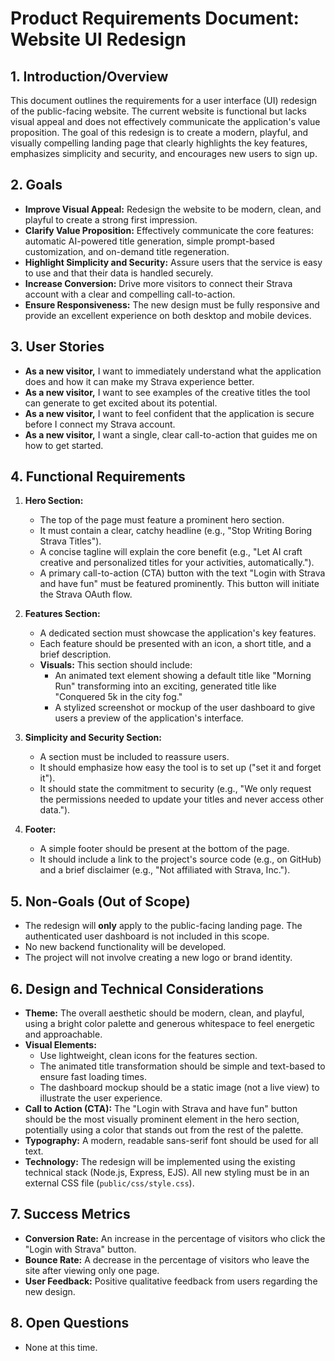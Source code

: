 # Product Requirements Document: Website UI Redesign

## 1. Introduction/Overview

This document outlines the requirements for a user interface (UI) redesign of the public-facing website. The current website is functional but lacks visual appeal and does not effectively communicate the application's value proposition. The goal of this redesign is to create a modern, playful, and visually compelling landing page that clearly highlights the key features, emphasizes simplicity and security, and encourages new users to sign up.

## 2. Goals

*   **Improve Visual Appeal:** Redesign the website to be modern, clean, and playful to create a strong first impression.
*   **Clarify Value Proposition:** Effectively communicate the core features: automatic AI-powered title generation, simple prompt-based customization, and on-demand title regeneration.
*   **Highlight Simplicity and Security:** Assure users that the service is easy to use and that their data is handled securely.
*   **Increase Conversion:** Drive more visitors to connect their Strava account with a clear and compelling call-to-action.
*   **Ensure Responsiveness:** The new design must be fully responsive and provide an excellent experience on both desktop and mobile devices.

## 3. User Stories

*   **As a new visitor,** I want to immediately understand what the application does and how it can make my Strava experience better.
*   **As a new visitor,** I want to see examples of the creative titles the tool can generate to get excited about its potential.
*   **As a new visitor,** I want to feel confident that the application is secure before I connect my Strava account.
*   **As a new visitor,** I want a single, clear call-to-action that guides me on how to get started.

## 4. Functional Requirements

1.  **Hero Section:**
    *   The top of the page must feature a prominent hero section.
    *   It must contain a clear, catchy headline (e.g., "Stop Writing Boring Strava Titles").
    *   A concise tagline will explain the core benefit (e.g., "Let AI craft creative and personalized titles for your activities, automatically.").
    *   A primary call-to-action (CTA) button with the text "Login with Strava and have fun" must be featured prominently. This button will initiate the Strava OAuth flow.

2.  **Features Section:**
    *   A dedicated section must showcase the application's key features.
    *   Each feature should be presented with an icon, a short title, and a brief description.
    *   **Visuals:** This section should include:
        *   An animated text element showing a default title like "Morning Run" transforming into an exciting, generated title like "Conquered 5k in the city fog."
        *   A stylized screenshot or mockup of the user dashboard to give users a preview of the application's interface.

3.  **Simplicity and Security Section:**
    *   A section must be included to reassure users.
    *   It should emphasize how easy the tool is to set up ("set it and forget it").
    *   It should state the commitment to security (e.g., "We only request the permissions needed to update your titles and never access other data.").

4.  **Footer:**
    *   A simple footer should be present at the bottom of the page.
    *   It should include a link to the project's source code (e.g., on GitHub) and a brief disclaimer (e.g., "Not affiliated with Strava, Inc.").

## 5. Non-Goals (Out of Scope)

*   The redesign will **only** apply to the public-facing landing page. The authenticated user dashboard is not included in this scope.
*   No new backend functionality will be developed.
*   The project will not involve creating a new logo or brand identity.

## 6. Design and Technical Considerations

*   **Theme:** The overall aesthetic should be modern, clean, and playful, using a bright color palette and generous whitespace to feel energetic and approachable.
*   **Visual Elements:**
    *   Use lightweight, clean icons for the features section.
    *   The animated title transformation should be simple and text-based to ensure fast loading times.
    *   The dashboard mockup should be a static image (not a live view) to illustrate the user experience.
*   **Call to Action (CTA):** The "Login with Strava and have fun" button should be the most visually prominent element in the hero section, potentially using a color that stands out from the rest of the palette.
*   **Typography:** A modern, readable sans-serif font should be used for all text.
*   **Technology:** The redesign will be implemented using the existing technical stack (Node.js, Express, EJS). All new styling must be in an external CSS file (`public/css/style.css`).

## 7. Success Metrics

*   **Conversion Rate:** An increase in the percentage of visitors who click the "Login with Strava" button.
*   **Bounce Rate:** A decrease in the percentage of visitors who leave the site after viewing only one page.
*   **User Feedback:** Positive qualitative feedback from users regarding the new design.

## 8. Open Questions

*   None at this time. 